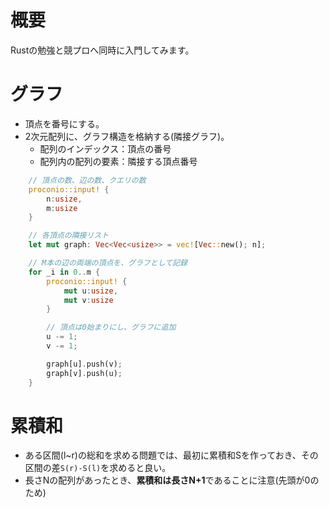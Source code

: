 # 概要
Rustの勉強と競プロへ同時に入門してみます。

# グラフ
- 頂点を番号にする。
- 2次元配列に、グラフ構造を格納する(隣接グラフ)。
  - 配列のインデックス：頂点の番号
  - 配列内の配列の要素：隣接する頂点番号
```rust
    // 頂点の数、辺の数、クエリの数
    proconio::input! {
        n:usize,
        m:usize
    }

    // 各頂点の隣接リスト
    let mut graph: Vec<Vec<usize>> = vec![Vec::new(); n];

    // M本の辺の両端の頂点を、グラフとして記録
    for _i in 0..m {
        proconio::input! {
            mut u:usize,
            mut v:usize
        }

        // 頂点は0始まりにし、グラフに追加
        u -= 1;
        v -= 1;

        graph[u].push(v);
        graph[v].push(u);
    }
```

# 累積和
- ある区間(l~r)の総和を求める問題では、最初に累積和Sを作っておき、その区間の差`S(r)-S(l)`を求めると良い。
- 長さNの配列があったとき、**累積和は長さN+1**であることに注意(先頭が0のため)

